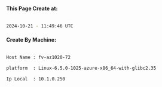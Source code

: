 
   
#### This Page Create at:

```bash

2024-10-21 - 11:49:46 UTC

```

#### Create By Machine:

```bash

Host Name : fv-az1020-72

platform  : Linux-6.5.0-1025-azure-x86_64-with-glibc2.35

Ip Local  : 10.1.0.250

```

